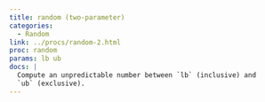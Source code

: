 ```yaml
---
title: random (two-parameter)
categories: 
  - Random
link: ../procs/random-2.html
proc: random
params: lb ub
docs: |
  Compute an unpredictable number between `lb` (inclusive) and 
  `ub` (exclusive).
---
```

